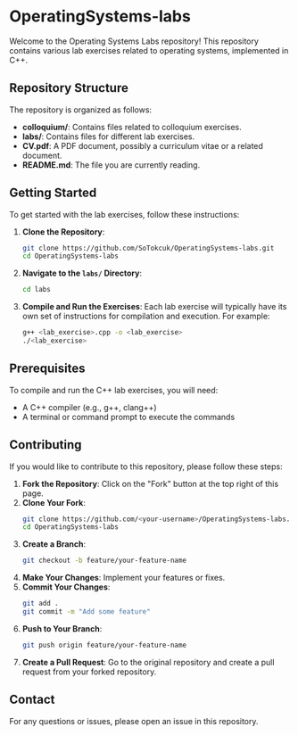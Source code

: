 # OperatingSystems-labs

Welcome to the Operating Systems Labs repository! This repository contains various lab exercises related to operating systems, implemented in C++.

## Repository Structure

The repository is organized as follows:

- **colloquium/**: Contains files related to colloquium exercises.
- **labs/**: Contains files for different lab exercises.
- **CV.pdf**: A PDF document, possibly a curriculum vitae or a related document.
- **README.md**: The file you are currently reading.

## Getting Started

To get started with the lab exercises, follow these instructions:

1. **Clone the Repository**:
    ```sh
    git clone https://github.com/SoTokcuk/OperatingSystems-labs.git
    cd OperatingSystems-labs
    ```

2. **Navigate to the `labs/` Directory**:
    ```sh
    cd labs
    ```

3. **Compile and Run the Exercises**:
    Each lab exercise will typically have its own set of instructions for compilation and execution. For example:
    ```sh
    g++ <lab_exercise>.cpp -o <lab_exercise>
    ./<lab_exercise>
    ```

## Prerequisites

To compile and run the C++ lab exercises, you will need:

- A C++ compiler (e.g., g++, clang++)
- A terminal or command prompt to execute the commands

## Contributing

If you would like to contribute to this repository, please follow these steps:

1. **Fork the Repository**: Click on the "Fork" button at the top right of this page.
2. **Clone Your Fork**:
    ```sh
    git clone https://github.com/<your-username>/OperatingSystems-labs.git
    cd OperatingSystems-labs
    ```
3. **Create a Branch**:
    ```sh
    git checkout -b feature/your-feature-name
    ```
4. **Make Your Changes**: Implement your features or fixes.
5. **Commit Your Changes**:
    ```sh
    git add .
    git commit -m "Add some feature"
    ```
6. **Push to Your Branch**:
    ```sh
    git push origin feature/your-feature-name
    ```
7. **Create a Pull Request**: Go to the original repository and create a pull request from your forked repository.

## Contact

For any questions or issues, please open an issue in this repository.

